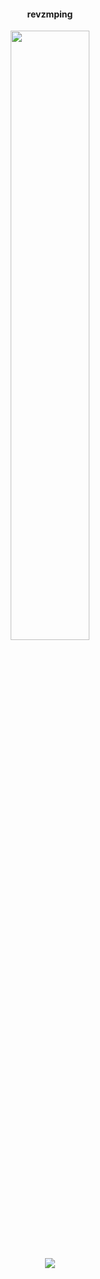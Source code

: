 
<h4 align="center"> revzmping </h4>

<div align="center">
  <img width = "50%" src="https://i.postimg.cc/fWXNK0NG/IMG-1734.png">
</div>

<p align="center">
  <img src="https://komarev.com/ghpvc/?username=your-github-cannibalfeast&color=000000" />
</p>
